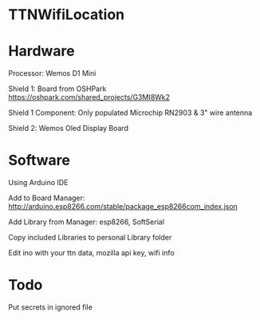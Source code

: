 # TTNWifiLocation

# Hardware
  Processor: Wemos D1 Mini
  
  Shield 1: Board from OSHPark https://oshpark.com/shared_projects/G3MI8Wk2
  
  Shield 1 Component: Only populated Microchip RN2903 & 3" wire antenna
  
  Shield 2: Wemos Oled Display Board

# Software
  Using Arduino IDE
  
  Add to Board Manager: http://arduino.esp8266.com/stable/package_esp8266com_index.json
  
  Add Library from Manager: esp8266, SoftSerial
  
  Copy included Libraries to personal Library folder
  
  Edit ino with your ttn data, mozilla api key, wifi info

# Todo
  Put secrets in ignored file
